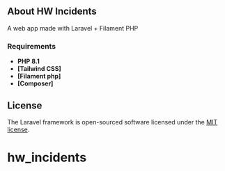 

## About HW Incidents

A web app made with Laravel + Filament PHP


### Requirements

- **PHP 8.1**
- **[Tailwind CSS]**
- **[Filament php]**
- **[Composer]**


## License

The Laravel framework is open-sourced software licensed under the [MIT license](https://opensource.org/licenses/MIT).
# hw_incidents
